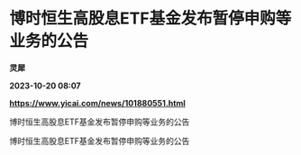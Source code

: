 # 博时恒生高股息ETF基金发布暂停申购等业务的公告
**灵犀**

**2023-10-20 08:07**

**https://www.yicai.com/news/101880551.html**

博时恒生高股息ETF基金发布暂停申购等业务的公告

博时恒生高股息ETF基金发布暂停申购等业务的公告